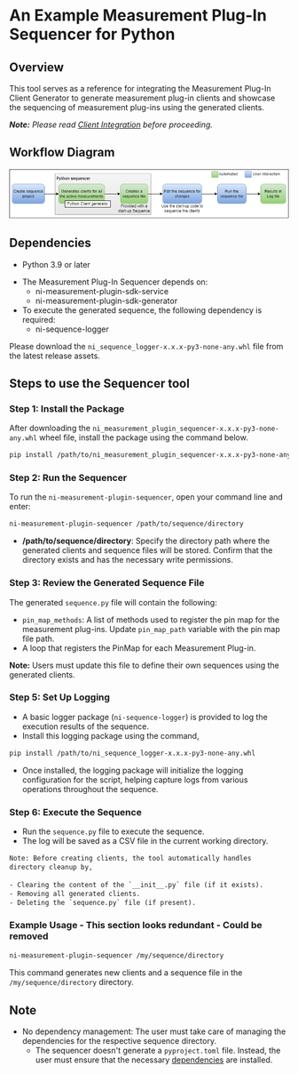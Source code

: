 # An Example Measurement Plug-In Sequencer for Python

## Overview

This tool serves as a reference for integrating the Measurement Plug-In Client Generator to generate measurement plug-in clients and showcase the sequencing of measurement plug-ins using the generated clients.

<!-- The Note here doesn't sound right and should be updated. -->
***Note:** Please read [Client Integration](/ClientIntegration.md) before proceeding.*

## Workflow Diagram

![sequencer-example-workflow-diagram](./docs/images/sequencer-example-workflow-diagram.png)

## Dependencies
- Python 3.9 or later
<!-- On further thought, this content reads redundant. -->
- The Measurement Plug-In Sequencer depends on:
  - ni-measurement-plugin-sdk-service
  - ni-measurement-plugin-sdk-generator
- To execute the generated sequence, the following dependency is required:
  - ni-sequence-logger

Please download the `ni_sequence_logger-x.x.x-py3-none-any.whl` file from the latest release assets.

## Steps to use the Sequencer tool

### Step 1: Install the Package

After downloading the `ni_measurement_plugin_sequencer-x.x.x-py3-none-any.whl` wheel file, install the package using the command below.

```bash
pip install /path/to/ni_measurement_plugin_sequencer-x.x.x-py3-none-any.whl
```

### Step 2: Run the Sequencer

To run the `ni-measurement-plugin-sequencer`, open your command line and enter:

```bash
ni-measurement-plugin-sequencer /path/to/sequence/directory
```

- **/path/to/sequence/directory**: Specify the directory path where the generated clients and sequence files will be stored. Confirm that the directory exists and has the necessary write permissions.

### Step 3: Review the Generated Sequence File

The generated `sequence.py` file will contain the following:
<!-- Instruction for non-pin centric workflow is missing and the following instructions should be rephrased -->
- `pin_map_methods`: A list of methods used to register the pin map for the measurement plug-ins. Update `pin_map_path` variable with the pin map file path. 
- A loop that registers the PinMap for each Measurement Plug-in.

**Note:** Users must update this file <!--(which file?)--> to define their own sequences using the generated clients.

### Step 5: Set Up Logging

- A basic logger package (`ni-sequence-logger`) is provided to log the execution results of the sequence.
- Install this logging package using the command,

 ```bash
 pip install /path/to/ni_sequence_logger-x.x.x-py3-none-any.whl
 ```

- Once installed, the logging package will initialize the logging configuration for the script, helping capture logs from various operations throughout the sequence.

### Step 6: Execute the Sequence

- Run the `sequence.py` file to execute the sequence.
- The log will be saved as a CSV file in the current working directory.

```text
Note: Before creating clients, the tool automatically handles directory cleanup by,

- Clearing the content of the `__init__.py` file (if it exists).
- Removing all generated clients.
- Deleting the `sequence.py` file (if present).
```

### Example Usage - This section looks redundant - Could be removed

```bash
ni-measurement-plugin-sequencer /my/sequence/directory
```

This command generates new clients and a sequence file in the `/my/sequence/directory` directory.

## Note

- No dependency management: The user must take care of managing the dependencies for the respective sequence directory.
  - The sequencer doesn't generate a `pyproject.toml` file. Instead, the user must ensure that the necessary [dependencies](#dependencies) are installed.
